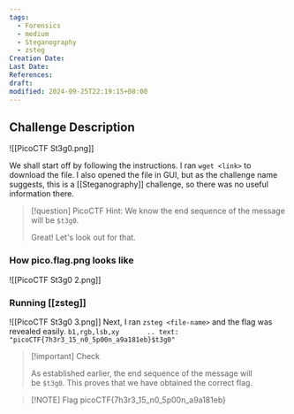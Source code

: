 ```yaml
---
tags:
  - Forensics
  - medium
  - Steganography
  - zsteg
Creation Date: 
Last Date: 
References: 
draft: 
modified: 2024-09-25T22:19:15+08:00
---
```

## Challenge Description
![[PicoCTF St3g0.png]]

We shall start off by following the instructions. I ran `wget <link>` to download the file. I also opened the file in GUI, but as the challenge name suggests, this is a [[Steganography]] challenge, so there was no useful information there. 

>[!question]  PicoCTF Hint: We know the end sequence of the message will be `$t3g0`.
>
>Great! Let's look out for that.

### How pico.flag.png looks like

![[PicoCTF St3g0 2.png]]

### Running [[zsteg]]
![[PicoCTF St3g0 3.png]]
Next, I ran `zsteg <file-name>` and the flag was revealed easily. 
`b1,rgb,lsb,xy       .. text: "picoCTF{7h3r3_15_n0_5p00n_a9a181eb}$t3g0"
`
>[!important] Check
>
>As established earlier, the end sequence of the message will be `$t3g0`. This proves that we have obtained the correct flag. 

> [!NOTE] Flag
>picoCTF{7h3r3_15_n0_5p00n_a9a181eb}

